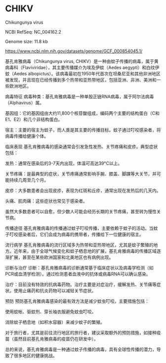 # CHIKV
Chikungunya virus

NCBI RefSeq: NC_004162.2

Genome size: 11.8 kb

https://www.ncbi.nlm.nih.gov/datasets/genome/GCF_000854045.1/

基孔肯雅病毒（Chikungunya virus, CHIKV）是一种由蚊子传播的病毒，属于黄病毒科（Flaviviridae），其主要传播媒介为埃及伊蚊（Aedes aegypti）和白纹伊蚊（Aedes albopictus）。该病毒最初在1950年代首次在坦桑尼亚和其他非洲地区被发现，并且现在已经传播到多个热带和亚热带地区，包括亚洲、非洲、美洲和一些欧洲地区。

病毒特征
病毒种类：基孔肯雅病毒是一种单股正链RNA病毒，属于阿尔法病毒（Alphavirus）属。

基因组：它的基因组由大约11,800个核苷酸组成，编码两个主要的结构蛋白（C和E1、E2）和几个非结构蛋白。

宿主：主要的宿主为蚊子，而人类是其主要的传播目标。蚊子通过叮咬感染者，将病毒传播给健康个体。

临床表现
基孔肯雅病毒的感染通常会引发急性发热、关节疼痛和皮疹。典型症状包括：

发热：通常在感染后的3-7天内出现，体温可高达39°C以上。

关节疼痛：是最典型的症状，关节疼痛通常影响手腕、膝盖、脚踝等大关节，并可能持续几周至几个月。

皮疹：大多数患者会出现皮疹，表现为红斑和丘疹，通常出现在发热后的几天内。

头痛、肌肉痛：这些症状也常见于感染者。

虽然大多数患者可以自愈，但少数人可能会经历长期的关节疼痛，甚至转为慢性关节病。

传播途径
基孔肯雅病毒的传播通过蚊子叮咬传播，主要依赖于蚊子的活动。当蚊子叮咬感染者后，它们会成为病毒的携带者，传播给下一位健康的宿主。

流行病学
基孔肯雅病毒的流行区域多为热带和亚热带地区，尤其是蚊子繁殖的地方。近年来，由于全球气候变化和蚊子栖息地的扩展，基孔肯雅病毒的传播区域逐渐扩展，甚至在某些欧洲国家和北美地区也有病例出现。

诊断与治疗
诊断：基孔肯雅病毒的诊断通常基于临床症状以及病毒学检测（如PCR或血清学检测）。通过检测患者血液中的抗体或病毒RNA可以确认感染。

治疗：目前没有特效的抗病毒药物。治疗主要是对症治疗，缓解发热、关节痛等症状。使用止痛药和抗炎药物可以减轻关节症状。

预防
预防基孔肯雅病毒感染的最有效方法是减少蚊虫叮咬。主要措施包括：

使用蚊帐、驱蚊剂、穿长袖衣服避免蚊虫叮咬。

消除蚊子栖息地（如积水容器）来减少蚊子的繁殖。

对于旅行者，尤其是前往流行地区的旅行者，建议采取额外的预防措施，如接种疫苗（虽然目前基孔肯雅病毒的疫苗仍在研发中）。

总的来说，基孔肯雅病毒是一种通过蚊子传播的病毒，具有全球性传播的潜力，导致了很多地区的健康挑战。
